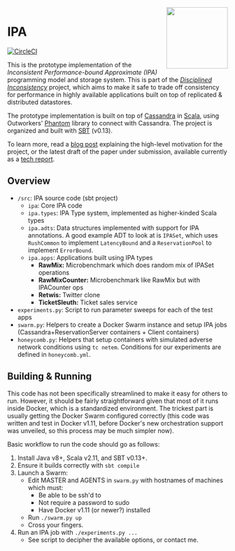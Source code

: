 <img align="right" width="140" src="http://bholt.org/img/ipa.jpg"/>

# IPA

[![CircleCI](https://circleci.com/gh/bholt/ipa.svg?style=svg)](https://circleci.com/gh/bholt/ipa)

This is the prototype implementation of the *Inconsistent Performance-bound Approximate (IPA)* programming model and storage system. This is part of the [*Disciplined Inconsistency*][di] project, which aims to make it safe to trade off consistency for performance in highly available applications built on top of replicated & distributed datastores.

The prototype implementation is built on top of [Cassandra][] in [Scala][], using Outworkers' [Phantom][] library to connect with Cassandra. The project is organized and built with [SBT][] (v0.13).

To learn more, read a [blog post][] explaining the high-level motivation for the project, or the latest draft of the paper under submission, available currently as a [tech report][].

[di]: http://sampa.cs.washington.edu/projects/disciplined-inconsistency.html
[blog post]: http://homes.cs.washington.edu/~bholt/posts/disciplined-inconsistency.html
[tech report]: http://bholt.github.io/gen/ipa-tr.pdf

## Overview
- `/src`: IPA source code (sbt project)
	- `ipa`: Core IPA code
	- `ipa.types`: IPA Type system, implemented as higher-kinded Scala types
	- `ipa.adts`: Data structures implemented with support for IPA annotations. A good example ADT to look at is `IPASet`, which uses `RushCommon` to implement `LatencyBound` and a `ReservationPool` to implement `ErrorBound`.
	- `ipa.apps`: Applications built using IPA types
		- **RawMix:** Microbenchmark which does random mix of IPASet operations
		- **RawMixCounter:** Microbenchmark like RawMix but with IPACounter ops
		- **Retwis:** Twitter clone
		- **TicketSleuth:** Ticket sales service
- `experiments.py`: Script to run parameter sweeps for each of the test apps
- `swarm.py`: Helpers to create a Docker Swarm instance and setup IPA jobs (Cassandra+ReservationServer containers + Client containers)
- `honeycomb.py`: Helpers that setup containers with simulated adverse network conditions using `tc netem`. Conditions for our experiments are defined in `honeycomb.yml`.

## Building & Running
This code has not been specifically streamlined to make it easy for others to run. However, it should be fairly straightforward given that most of it runs inside Docker, which is a standardized environment. The trickest part is usually getting the Docker Swarm configured correctly (this code was written and test in Docker v1.11, before Docker's new orchestration support was unveiled, so this process may be much simpler now).

Basic workflow to run the code should go as follows:

1. Install Java v8+, Scala v2.11, and SBT v0.13+.
2. Ensure it builds correctly with `sbt compile`
3. Launch a Swarm: 
	- Edit MASTER and AGENTS in `swarm.py` with hostnames of machines which must:
		- Be able to be ssh'd to
		- Not require a password to sudo
		- Have Docker v1.11 (or newer?) installed
	- Run `./swarm.py up`
	- Cross your fingers.
4. Run an IPA job with `./experiments.py ...`
	- See script to decipher the available options, or contact me.

[Cassandra]: http://cassandra.apache.org/
[Scala]: http://www.scala-lang.org/
[Phantom]: http://outworkers.github.io/phantom/
[SBT]: http://www.scala-sbt.org/
